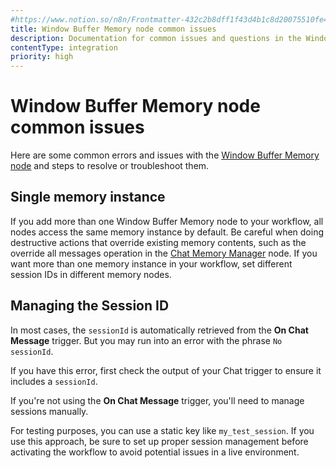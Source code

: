 ```yaml
---
#https://www.notion.so/n8n/Frontmatter-432c2b8dff1f43d4b1c8d20075510fe4
title: Window Buffer Memory node common issues 
description: Documentation for common issues and questions in the Window Buffer Memory node in n8n, a workflow automation platform. Includes details of the issue and suggested solutions.
contentType: integration
priority: high
---
```


# Window Buffer Memory node common issues

Here are some common errors and issues with the [Window Buffer Memory node](/integrations/builtin/cluster-nodes/sub-nodes/n8n-nodes-langchain.memorybufferwindow/) and steps to resolve or troubleshoot them.

## Single memory instance

If you add more than one Window Buffer Memory node to your workflow, all nodes access the same memory instance by default. Be careful when doing destructive actions that override existing memory contents, such as the override all messages operation in the [Chat Memory Manager](/integrations/builtin/cluster-nodes/sub-nodes/n8n-nodes-langchain.memorymanager/) node. If you want more than one memory instance in your workflow, set different session IDs in different memory nodes.

## Managing the Session ID

In most cases, the `sessionId` is automatically retrieved from the **On Chat Message** trigger. But you may run into an error with the phrase `No sessionId`.

If you have this error, first check the output of your Chat trigger to ensure it includes a `sessionId`.

If you're not using the **On Chat Message** trigger, you'll need to manage sessions manually.

For testing purposes, you can use a static key like `my_test_session`. If you use this approach, be sure to set up proper session management before activating the workflow to avoid potential issues in a live environment.
